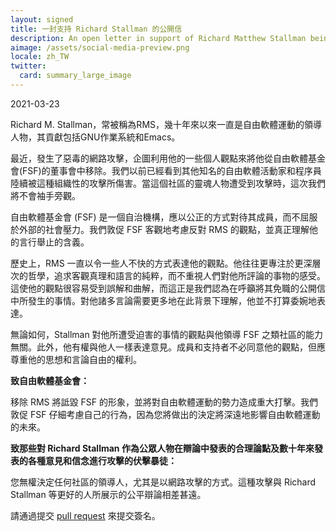 ```yaml
---
layout: signed
title: 一封支持 Richard Stallman 的公開信
description: An open letter in support of Richard Matthew Stallman being reinstated by the Free Software Foundation
aimage: /assets/social-media-preview.png
locale: zh_TW
twitter:
  card: summary_large_image
---
```


2021-03-23

Richard M. Stallman，常被稱為RMS，幾十年來以來一直是自由軟體運動的領導人物，其貢獻包括GNU作業系統和Emacs。

最近，發生了惡毒的網路攻擊，企圖利用他的一些個人觀點來將他從自由軟體基金會(FSF)的董事會中移除。我們以前已經看到其他知名的自由軟體活動家和程序員陸續被這種組織性的攻擊所傷害。當這個社區的靈魂人物遭受到攻擊時，這次我們將不會袖手旁觀。

自由軟體基金會 (FSF) 是一個自治機構，應以公正的方式對待其成員，而不屈服於外部的社會壓力。我們敦促 FSF 客觀地考慮反對 RMS 的觀點，並真正理解他的言行舉止的含義。

歷史上，RMS 一直以令一些人不快的方式表達他的觀點。他往往更專注於更深層次的哲學，追求客觀真理和語言的純粹，而不重視人們對他所評論的事物的感受。這使他的觀點很容易受到誤解和曲解，而這正是我們認為在呼籲將其免職的公開信中所發生的事情。對他諸多言論需要更多地在此背景下理解，他並不打算委婉地表達。

無論如何，Stallman 對他所遭受迫害的事情的觀點與他領導 FSF 之類社區的能力無關。此外，他有權與他人一樣表達意見。成員和支持者不必同意他的觀點，但應尊重他的思想和言論自由的權利。

**致自由軟體基金會：**

移除 RMS 將詆毀 FSF 的形象，並將對自由軟體運動的勢力造成重大打擊。我們敦促 FSF 仔細考慮自己的行為，因為您將做出的決定將深遠地影響自由軟體運動的未來。

**致那些對 Richard Stallman 作為公眾人物在辯論中發表的合理論點及數十年來發表的各種意見和信念進行攻擊的伏擊暴徒：**

您無權決定任何社區的領導人，尤其是以網路攻擊的方式。這種攻擊與 Richard Stallman 等更好的人所展示的公平辯論相差甚遠。

請通過提交 [pull request](https://github.com/rms-support-letter/rms-support-letter.github.io/pulls) 來提交簽名。 
